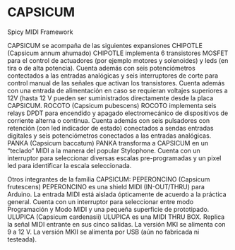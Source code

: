 # CAPSICUM
 Spicy MIDI Framework
 
 CAPSICUM se acompaña de las siguientes expansiones
 CHIPOTLE (Capsicum annum ahumado)
 CHIPOTLE implementa 6 transistores MOSFET para el control de actuadores (por ejemplo motores y solenoides) y leds (en tira o de alta potencia). Cuenta además con seis potenciómetros contectados a las entradas analógicas y seis interruptores de corte para control manual de las señales que activan los transistores. Cuenta además con una entrada de alimentación en caso se requieran voltajes superiores a 12V (hasta 12 V pueden ser suministrados directamente desde la placa CAPSICUM.
 ROCOTO (Capsicum pubescens)
 ROCOTO implementa seis relays DPDT para encendido y apagado electromecánico de dispositivos de corriente alterna o continua. Cuenta además con seis pulsadores con retención (con led indicador de estado) conectados a sendas entradas digitales y seis potenciómetros conectados a las entradas analógicas.
 PANKA (Capsicum baccatum)
 PANKA transforma a CAPSICUM en un “teclado“ MIDI a la manera del popular Stylophone. Cuenta con un interruptor para seleccionar diversas escalas pre-programadas y un pixel led para identificar la escala seleccionada. 
 
 Otros integrantes de la familia CAPSICUM:
 PEPERONCINO (Capsicum frutescens)
 PEPERONCINO es una shield MIDI (IN-OUT/THRU) para Arduino. La entrada MIDI está aislada ópticamente de acuerdo a la práctica general. Cuenta con un interruptor para seleccionar entre modo Programación y Modo MIDI y una pequeña superficie de prototipado.
 ULUPICA (Capsicum cardenasii)
 ULUPICA es una MIDI THRU BOX. Replica la señal MIDI entrante en sus cinco salidas. La versión MKI se alimenta con 9 a 12 V. La versión MKII se alimenta por USB (aún no fabricada ni testeada).
 
 
 
 

